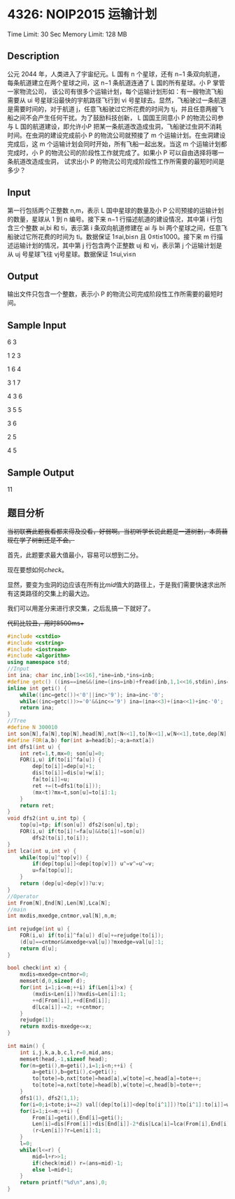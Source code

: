 # 4326: NOIP2015 运输计划

Time Limit: 30 Sec  Memory Limit: 128 MB


## Description

公元 2044 年，人类进入了宇宙纪元。L 国有 n 个星球，还有 n−1 条双向航道，每条航道建立在两个星球之间，这 n−1 条航道连通了 L 国的所有星球。小 P 掌管一家物流公司， 该公司有很多个运输计划，每个运输计划形如：有一艘物流飞船需要从 ui 号星球沿最快的宇航路径飞行到 vi 号星球去。显然，飞船驶过一条航道是需要时间的，对于航道 j，任意飞船驶过它所花费的时间为 tj，并且任意两艘飞船之间不会产生任何干扰。为了鼓励科技创新， L 国国王同意小 P 的物流公司参与 L 国的航道建设，即允许小P 把某一条航道改造成虫洞，飞船驶过虫洞不消耗时间。在虫洞的建设完成前小 P 的物流公司就预接了 m 个运输计划。在虫洞建设完成后，这 m 个运输计划会同时开始，所有飞船一起出发。当这 m 个运输计划都完成时，小 P 的物流公司的阶段性工作就完成了。如果小 P 可以自由选择将哪一条航道改造成虫洞， 试求出小 P 的物流公司完成阶段性工作所需要的最短时间是多少？

## Input

第一行包括两个正整数 n,m，表示 L 国中星球的数量及小 P 公司预接的运输计划的数量，星球从 1 到 n 编号。接下来 n−1 行描述航道的建设情况，其中第 i 行包含三个整数 ai,bi 和 ti，表示第 i 条双向航道修建在 ai 与 bi 两个星球之间，任意飞船驶过它所花费的时间为 ti。数据保证 1≤ai,bi≤n 且 0≤ti≤1000。接下来 m 行描述运输计划的情况，其中第 j 行包含两个正整数 uj 和 vj，表示第 j 个运输计划是从 uj 号星球飞往 vj号星球。数据保证 1≤ui,vi≤n

## Output

输出文件只包含一个整数，表示小 P 的物流公司完成阶段性工作所需要的最短时间。

## Sample Input

6 3

1 2 3

1 6 4

3 1 7

4 3 6

3 5 5

3 6

2 5

4 5
## Sample Output

11

## 题目分析

~~当初联赛此题我看都来得及没看，好弱啊。当初听学长说此题是一道树剖，本蒟蒻现在学了树剖还是不会。~~

首先，此题要求最大值最小，容易可以想到二分。

现在要想如何$check$。

显然，要变为虫洞的边应该在所有比$mid$值大的路径上，于是我们需要快速求出所有这类路径的交集上的最大边。

我们可以用差分来进行求交集，之后乱搞一下就好了。

~~代码比较丑，用时8500ms+~~
``` c++
#include <cstdio>
#include <cstring>
#include <iostream>
#include <algorithm>
using namespace std;
//Input
int ina; char inc,inb[1<<16],*ine=inb,*ins=inb;
#define getc() ((ins==ine&&(ine=(ins=inb)+fread(inb,1,1<<16,stdin),ins==ine))?EOF:*ins++)
inline int geti() {
    while((inc=getc())<'0'||inc>'9'); ina=inc-'0';
    while((inc=getc())>='0'&&inc<='9') ina=(ina<<3)+(ina<<1)+inc-'0';
    return ina;
}
//Tree
#define N 300010
int son[N],fa[N],top[N],head[N],nxt[N<<1],to[N<<1],w[N<<1],tote,dep[N],dis[N],d[N];
#define FOR(a,b) for(int a=head[b];~a;a=nxt[a])
int dfs1(int u) {
    int ret=1,t,mx=0; son[u]=0;
    FOR(i,u) if(to[i]^fa[u]) {
        dep[to[i]]=dep[u]+1;
        dis[to[i]]=dis[u]+w[i];
        fa[to[i]]=u;
        ret +=(t=dfs1(to[i]));
        (mx<t)?mx=t,son[u]=to[i]:1;
    }
    return ret;
}
void dfs2(int u,int tp) {
    top[u]=tp; if(son[u]) dfs2(son[u],tp);
    FOR(i,u) if(to[i]!=fa[u]&&to[i]!=son[u])
        dfs2(to[i],to[i]);
}
int lca(int u,int v) {
    while(top[u]^top[v]) {
        if(dep[top[u]]<dep[top[v]]) u^=v^=u^=v;
        u=fa[top[u]];
    }
    return (dep[u]<dep[v])?u:v;
}
//Operator
int From[N],End[N],Len[N],Lca[N];
//main
int mxdis,mxedge,cntmor,val[N],n,m;
 
int rejudge(int u) {
    FOR(i,u) if(to[i]^fa[u]) d[u]+=rejudge(to[i]);
    (d[u]==cntmor&&mxedge<val[u])?mxedge=val[u]:1;
    return d[u];
}
 
bool check(int x) {
    mxdis=mxedge=cntmor=0;
    memset(d,0,sizeof d);
    for(int i=1;i<=m;++i) if(Len[i]>x) {
        (mxdis<Len[i])?mxdis=Len[i]:1;
        ++d[From[i]],++d[End[i]];
        d[Lca[i]]-=2; ++cntmor;
    }
    rejudge(1);
    return mxdis-mxedge<=x;
}
 
int main() {
    int i,j,k,a,b,c,l,r=0,mid,ans;
    memset(head,-1,sizeof head);
    for(n=geti(),m=geti(),i=1;i<n;++i) {
        a=geti(),b=geti(),c=geti();
        to[tote]=b,nxt[tote]=head[a],w[tote]=c,head[a]=tote++;
        to[tote]=a,nxt[tote]=head[b],w[tote]=c,head[b]=tote++;
    }
    dfs1(1), dfs2(1,1);
    for(i=0;i<tote;i+=2) val[(dep[to[i]]<dep[to[i^1]])?to[i^1]:to[i]]=w[i];
    for(i=1;i<=m;++i) {
        From[i]=geti(),End[i]=geti();
        Len[i]=dis[From[i]]+dis[End[i]]-2*dis[Lca[i]=lca(From[i],End[i])];
        (r<Len[i])?r=Len[i]:1;
    }
    l=0;
    while(l<=r) {
        mid=l+r>>1;
        if(check(mid)) r=(ans=mid)-1;
        else l=mid+1;
    }
    return printf("%d\n",ans),0;
}
```
